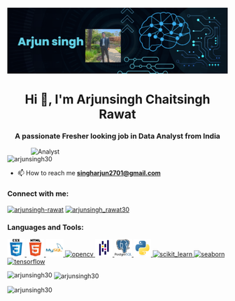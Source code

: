 ![logo](https://github.com/Arjunsingh30/Arjunsingh30/blob/main/bg%20banner.png)
<h1 align="center">Hi 👋, I'm Arjunsingh Chaitsingh Rawat</h1>
<h3 align="center">A passionate Fresher looking job in Data Analyst from India</h3>

<img align="right" alt="Analyst" width="450" src="https://aryng.com/new-assets/images/strategic-data-science.gif">

<p align="left"> <img src="https://komarev.com/ghpvc/?username=arjunsingh30&label=Profile%20views&color=0e75b6&style=flat" alt="arjunsingh30" /> </p>

- 📫 How to reach me **singharjun2701@gmail.com**

<h3 align="left">Connect with me:</h3>
<p align="left">
<a href="https://linkedin.com/in/arjunsingh-rawat" target="blank"><img align="center" src="https://raw.githubusercontent.com/rahuldkjain/github-profile-readme-generator/master/src/images/icons/Social/linked-in-alt.svg" alt="arjunsingh-rawat" height="30" width="40" /></a>
<a href="https://instagram.com/arjunsingh_rawat30" target="blank"><img align="center" src="https://raw.githubusercontent.com/rahuldkjain/github-profile-readme-generator/master/src/images/icons/Social/instagram.svg" alt="arjunsingh_rawat30" height="30" width="40" /></a>
</p>

<h3 align="left">Languages and Tools:</h3>
<p align="left"> <a href="https://www.w3schools.com/css/" target="_blank" rel="noreferrer"> <img src="https://raw.githubusercontent.com/devicons/devicon/master/icons/css3/css3-original-wordmark.svg" alt="css3" width="40" height="40"/> </a> <a href="https://www.w3.org/html/" target="_blank" rel="noreferrer"> <img src="https://raw.githubusercontent.com/devicons/devicon/master/icons/html5/html5-original-wordmark.svg" alt="html5" width="40" height="40"/> </a> <a href="https://www.mysql.com/" target="_blank" rel="noreferrer"> <img src="https://raw.githubusercontent.com/devicons/devicon/master/icons/mysql/mysql-original-wordmark.svg" alt="mysql" width="40" height="40"/> </a> <a href="https://opencv.org/" target="_blank" rel="noreferrer"> <img src="https://www.vectorlogo.zone/logos/opencv/opencv-icon.svg" alt="opencv" width="40" height="40"/> </a> <a href="https://pandas.pydata.org/" target="_blank" rel="noreferrer"> <img src="https://raw.githubusercontent.com/devicons/devicon/2ae2a900d2f041da66e950e4d48052658d850630/icons/pandas/pandas-original.svg" alt="pandas" width="40" height="40"/> </a> <a href="https://www.postgresql.org" target="_blank" rel="noreferrer"> <img src="https://raw.githubusercontent.com/devicons/devicon/master/icons/postgresql/postgresql-original-wordmark.svg" alt="postgresql" width="40" height="40"/> </a> <a href="https://www.python.org" target="_blank" rel="noreferrer"> <img src="https://raw.githubusercontent.com/devicons/devicon/master/icons/python/python-original.svg" alt="python" width="40" height="40"/> </a> <a href="https://scikit-learn.org/" target="_blank" rel="noreferrer"> <img src="https://upload.wikimedia.org/wikipedia/commons/0/05/Scikit_learn_logo_small.svg" alt="scikit_learn" width="40" height="40"/> </a> <a href="https://seaborn.pydata.org/" target="_blank" rel="noreferrer"> <img src="https://seaborn.pydata.org/_images/logo-mark-lightbg.svg" alt="seaborn" width="40" height="40"/> </a> <a href="https://www.tensorflow.org" target="_blank" rel="noreferrer"> <img src="https://www.vectorlogo.zone/logos/tensorflow/tensorflow-icon.svg" alt="tensorflow" width="40" height="40"/> </a> </p>

<p><img align="left" src="https://github-readme-stats.vercel.app/api/top-langs?username=arjunsingh30&show_icons=true&locale=en&layout=compact" alt="arjunsingh30" /></p>

<p>&nbsp;<img align="center" src="https://github-readme-stats.vercel.app/api?username=arjunsingh30&show_icons=true&locale=en" alt="arjunsingh30" /></p>

<p><img align="center" src="https://github-readme-streak-stats.herokuapp.com/?user=arjunsingh30&" alt="arjunsingh30" /></p>
